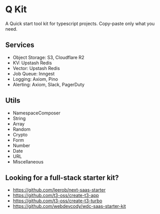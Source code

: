 # Q Kit

A Quick start tool kit for typescript projects. Copy-paste only what you need.

## Services

- Object Storage: S3, Cloudflare R2
- KV: Upstash Redis
- Vector: Upstash Redis
- Job Queue: Inngest
- Logging: Axiom, Pino
- Alerting: Axiom, Slack, PagerDuty

## Utils

- NamespaceComposer
- String
- Array
- Random
- Crypto
- Form
- Number
- Date
- URL
- Miscellaneous

## Looking for a full-stack starter kit?

- https://github.com/leerob/next-saas-starter
- https://github.com/t3-oss/create-t3-app
- https://github.com/t3-oss/create-t3-turbo
- https://github.com/webdevcody/wdc-saas-starter-kit
